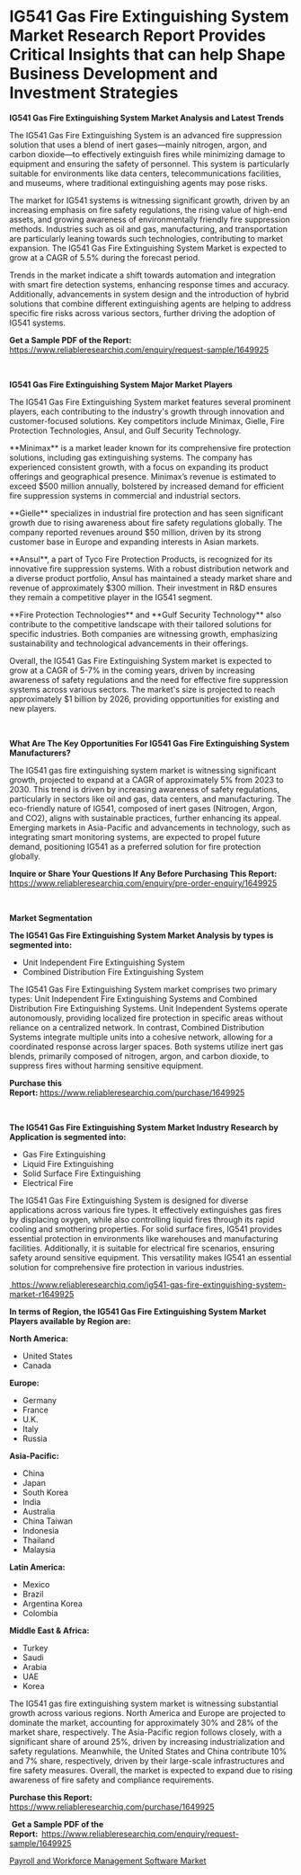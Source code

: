 <p><h1>IG541 Gas Fire Extinguishing System Market Research Report Provides Critical Insights that can help Shape Business Development and Investment Strategies</h1></p><p><strong>IG541 Gas Fire Extinguishing System Market Analysis and Latest Trends</strong></p>
<p><p>The IG541 Gas Fire Extinguishing System is an advanced fire suppression solution that uses a blend of inert gases—mainly nitrogen, argon, and carbon dioxide—to effectively extinguish fires while minimizing damage to equipment and ensuring the safety of personnel. This system is particularly suitable for environments like data centers, telecommunications facilities, and museums, where traditional extinguishing agents may pose risks.</p><p>The market for IG541 systems is witnessing significant growth, driven by an increasing emphasis on fire safety regulations, the rising value of high-end assets, and growing awareness of environmentally friendly fire suppression methods. Industries such as oil and gas, manufacturing, and transportation are particularly leaning towards such technologies, contributing to market expansion. The IG541 Gas Fire Extinguishing System Market is expected to grow at a CAGR of 5.5% during the forecast period. </p><p>Trends in the market indicate a shift towards automation and integration with smart fire detection systems, enhancing response times and accuracy. Additionally, advancements in system design and the introduction of hybrid solutions that combine different extinguishing agents are helping to address specific fire risks across various sectors, further driving the adoption of IG541 systems.</p></p>
<p><strong>Get a Sample PDF of the Report:&nbsp;</strong> <a href="https://www.reliableresearchiq.com/enquiry/request-sample/1649925?utm_campaign=2999&utm_medium=2&utm_source=Github&utm_content=ia&utm_term=23032025&utm_id=ig541-gas-fire-extinguishing-system">https://www.reliableresearchiq.com/enquiry/request-sample/1649925</a></p>
<p>&nbsp;</p>
<p><strong>IG541 Gas Fire Extinguishing System Major Market Players</strong></p>
<p><p>The IG541 Gas Fire Extinguishing System market features several prominent players, each contributing to the industry's growth through innovation and customer-focused solutions. Key competitors include Minimax, Gielle, Fire Protection Technologies, Ansul, and Gulf Security Technology.</p><p>**Minimax** is a market leader known for its comprehensive fire protection solutions, including gas extinguishing systems. The company has experienced consistent growth, with a focus on expanding its product offerings and geographical presence. Minimax’s revenue is estimated to exceed $500 million annually, bolstered by increased demand for efficient fire suppression systems in commercial and industrial sectors.</p><p>**Gielle** specializes in industrial fire protection and has seen significant growth due to rising awareness about fire safety regulations globally. The company reported revenues around $50 million, driven by its strong customer base in Europe and expanding interests in Asian markets.</p><p>**Ansul**, a part of Tyco Fire Protection Products, is recognized for its innovative fire suppression systems. With a robust distribution network and a diverse product portfolio, Ansul has maintained a steady market share and revenue of approximately $300 million. Their investment in R&D ensures they remain a competitive player in the IG541 segment.</p><p>**Fire Protection Technologies** and **Gulf Security Technology** also contribute to the competitive landscape with their tailored solutions for specific industries. Both companies are witnessing growth, emphasizing sustainability and technological advancements in their offerings.</p><p>Overall, the IG541 Gas Fire Extinguishing System market is expected to grow at a CAGR of 5-7% in the coming years, driven by increasing awareness of safety regulations and the need for effective fire suppression systems across various sectors. The market's size is projected to reach approximately $1 billion by 2026, providing opportunities for existing and new players.</p></p>
<p>&nbsp;</p>
<p><strong>What Are The Key Opportunities For IG541 Gas Fire Extinguishing System Manufacturers?</strong></p>
<p><p>The IG541 gas fire extinguishing system market is witnessing significant growth, projected to expand at a CAGR of approximately 5% from 2023 to 2030. This trend is driven by increasing awareness of safety regulations, particularly in sectors like oil and gas, data centers, and manufacturing. The eco-friendly nature of IG541, composed of inert gases (Nitrogen, Argon, and CO2), aligns with sustainable practices, further enhancing its appeal. Emerging markets in Asia-Pacific and advancements in technology, such as integrating smart monitoring systems, are expected to propel future demand, positioning IG541 as a preferred solution for fire protection globally.</p></p>
<p><strong>Inquire or Share Your Questions If Any Before Purchasing This Report:</strong> <a href="https://www.reliableresearchiq.com/enquiry/pre-order-enquiry/1649925?utm_campaign=2999&utm_medium=2&utm_source=Github&utm_content=ia&utm_term=23032025&utm_id=ig541-gas-fire-extinguishing-system">https://www.reliableresearchiq.com/enquiry/pre-order-enquiry/1649925</a></p>
<p>&nbsp;</p>
<p><strong>Market Segmentation</strong></p>
<p><strong>The IG541 Gas Fire Extinguishing System Market Analysis by types is segmented into:</strong></p>
<p><ul><li>Unit Independent Fire Extinguishing System</li><li>Combined Distribution Fire Extinguishing System</li></ul></p>
<p><p>The IG541 Gas Fire Extinguishing System market comprises two primary types: Unit Independent Fire Extinguishing Systems and Combined Distribution Fire Extinguishing Systems. Unit Independent Systems operate autonomously, providing localized fire protection in specific areas without reliance on a centralized network. In contrast, Combined Distribution Systems integrate multiple units into a cohesive network, allowing for a coordinated response across larger spaces. Both systems utilize inert gas blends, primarily composed of nitrogen, argon, and carbon dioxide, to suppress fires without harming sensitive equipment.</p></p>
<p><strong>Purchase this Report:&nbsp;</strong><a href="https://www.reliableresearchiq.com/purchase/1649925?utm_campaign=2999&utm_medium=2&utm_source=Github&utm_content=ia&utm_term=23032025&utm_id=ig541-gas-fire-extinguishing-system">https://www.reliableresearchiq.com/purchase/1649925</a></p>
<p>&nbsp;</p>
<p><strong>The IG541 Gas Fire Extinguishing System Market Industry Research by Application is segmented into:</strong></p>
<p><ul><li>Gas Fire Extinguishing</li><li>Liquid Fire Extinguishing</li><li>Solid Surface Fire Extinguishing</li><li>Electrical Fire</li></ul></p>
<p><p>The IG541 Gas Fire Extinguishing System is designed for diverse applications across various fire types. It effectively extinguishes gas fires by displacing oxygen, while also controlling liquid fires through its rapid cooling and smothering properties. For solid surface fires, IG541 provides essential protection in environments like warehouses and manufacturing facilities. Additionally, it is suitable for electrical fire scenarios, ensuring safety around sensitive equipment. This versatility makes IG541 an essential solution for comprehensive fire protection in various industries.</p></p>
<p><a href="https://www.reliableresearchiq.com/ig541-gas-fire-extinguishing-system-market-r1649925?utm_campaign=2999&utm_medium=2&utm_source=Github&utm_content=ia&utm_term=23032025&utm_id=ig541-gas-fire-extinguishing-system">&nbsp;https://www.reliableresearchiq.com/ig541-gas-fire-extinguishing-system-market-r1649925</a></p>
<p><strong>In terms of Region, the IG541 Gas Fire Extinguishing System Market Players available by Region are:</strong></p>
<p>
    <p> <strong> North America: </strong>
        <ul>
            <li>United States</li>
            <li>Canada</li>
        </ul>
        </p> 
    <p> <strong> Europe: </strong>
        <ul>
            <li>Germany</li>
            <li>France</li>
            <li>U.K.</li>
            <li>Italy</li>
            <li>Russia</li>
        </ul>
        </p> 
    <p> <strong> Asia-Pacific: </strong>
        <ul>
            <li>China</li>
            <li>Japan</li>
            <li>South Korea</li>
            <li>India</li>
            <li>Australia</li>
            <li>China Taiwan</li>
            <li>Indonesia</li>
            <li>Thailand</li>
            <li>Malaysia</li>
        </ul>
        </p> 
    <p> <strong> Latin America: </strong>
        <ul>
            <li>Mexico</li>
            <li>Brazil</li>
            <li>Argentina Korea</li>
            <li>Colombia</li>
        </ul>
        </p> 
    <p> <strong> Middle East & Africa: </strong>
        <ul>
            <li>Turkey</li>
            <li>Saudi</li>
            <li>Arabia</li>
            <li>UAE</li>
            <li>Korea</li>
        </ul>
    </p>
    </p>
<p><p>The IG541 gas fire extinguishing system market is witnessing substantial growth across various regions. North America and Europe are projected to dominate the market, accounting for approximately 30% and 28% of the market share, respectively. The Asia-Pacific region follows closely, with a significant share of around 25%, driven by increasing industrialization and safety regulations. Meanwhile, the United States and China contribute 10% and 7% share, respectively, driven by their large-scale infrastructures and fire safety measures. Overall, the market is expected to expand due to rising awareness of fire safety and compliance requirements.</p></p>
<p><strong>Purchase this Report: </strong><a href="https://www.reliableresearchiq.com/purchase/1649925?utm_campaign=2999&utm_medium=2&utm_source=Github&utm_content=ia&utm_term=23032025&utm_id=ig541-gas-fire-extinguishing-system">https://www.reliableresearchiq.com/purchase/1649925</a></p>
<p>&nbsp;<strong>Get a Sample PDF of the Report:&nbsp;&nbsp;</strong><a href="https://www.reliableresearchiq.com/enquiry/request-sample/1649925?utm_campaign=2999&utm_medium=2&utm_source=Github&utm_content=ia&utm_term=23032025&utm_id=ig541-gas-fire-extinguishing-system">https://www.reliableresearchiq.com/enquiry/request-sample/1649925</a></p>
<p><strong></strong></p>
<p><p><a href="https://github.com/vilolakoreni/Market-Research-Report-List-1/blob/main/payroll-and-workforce-management-software-market.md?utm_campaign=2999&utm_medium=2&utm_source=Github&utm_content=ia&utm_term=23032025&utm_id=ig541-gas-fire-extinguishing-system">Payroll and Workforce Management Software Market</a></p></p>